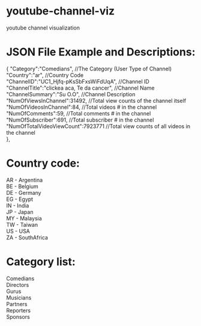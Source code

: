 youtube-channel-viz
===================

youtube channel visualization 


JSON File Example and Descriptions:
============
 {
    "Category":"Comedians",	//The Category (User Type of Channel) <br>
    "Country":"ar",	//Country Code <br>
    "ChannelID":"UC1_Hjfq-pKsSbFxsWiFdUqA",	//Channel ID <br>
    "ChannelTitle":"clickea aca, Te da cancer", //Channel Name <br>
    "ChannelSummary":"Su O.O", //Channel Description <br>
    "NumOfViewsInChannel":31492,	//Total view counts of the channel itself <br>
    "NumOfVideosInChannel":84,	//Total videos # in the channel <br>
    "NumOfComments":59,	//Total comments # in the channel <br>
    "NumOfSubscriber":691,	//Total subscriber # in the channel <br>
    "NumOfTotalVideoViewCount":7923771	//Total view counts of all videos in the channel <br>
  },
  
  

Country code:
============
AR - Argentina <br>
BE - Belgium <br>
DE - Germany <br>
EG - Egypt <br>
IN - India <br>
JP - Japan <br>
MY - Malaysia <br>
TW - Taiwan  
US - USA <br>
ZA - SouthAfrica  


Category list:
=============
Comedians <br>
Directors <br>
Gurus <br>
Musicians <br>
Partners  
Reporters  
Sponsors  
